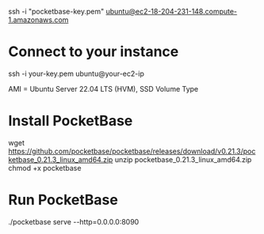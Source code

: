 ssh -i "pocketbase-key.pem" ubuntu@ec2-18-204-231-148.compute-1.amazonaws.com


# Connect to your instance
ssh -i your-key.pem ubuntu@your-ec2-ip

AMI = Ubuntu Server 22.04 LTS (HVM), SSD Volume Type

# Install PocketBase
wget https://github.com/pocketbase/pocketbase/releases/download/v0.21.3/pocketbase_0.21.3_linux_amd64.zip
unzip pocketbase_0.21.3_linux_amd64.zip
chmod +x pocketbase

# Run PocketBase
./pocketbase serve --http=0.0.0.0:8090